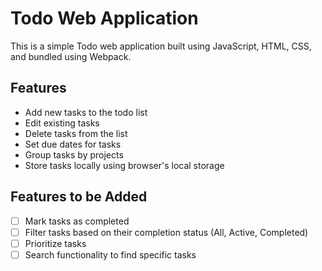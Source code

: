 # Todo Web Application

This is a simple Todo web application built using JavaScript, HTML, CSS, and bundled using Webpack.

## Features

- Add new tasks to the todo list
- Edit existing tasks
- Delete tasks from the list
- Set due dates for tasks
- Group tasks by projects
- Store tasks locally using browser's local storage

## Features to be Added

- [ ] Mark tasks as completed
- [ ] Filter tasks based on their completion status (All, Active, Completed)
- [ ] Prioritize tasks
- [ ] Search functionality to find specific tasks

